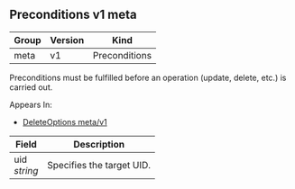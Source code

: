 ## Preconditions v1 meta

Group        | Version     | Kind
------------ | ---------- | -----------
meta | v1 | Preconditions



Preconditions must be fulfilled before an operation (update, delete, etc.) is carried out.

<aside class="notice">
Appears In:

<ul> 
<li><a href="#deleteoptions-v1-meta">DeleteOptions meta/v1</a></li>
</ul></aside>

Field        | Description
------------ | -----------
uid <br /> *string*    | Specifies the target UID.

